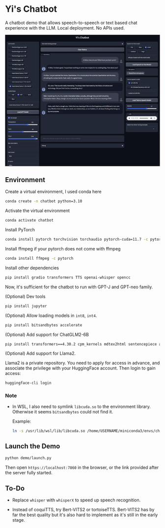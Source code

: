# Yi's Chatbot

A chatbot demo that allows speech-to-speech or text based chat experience with the LLM. Local deployment. No APIs used.

![](screenshot.png)

## Environment

Create a virtual environment, I used conda here

```bash
conda create -n chatbot python=3.10
```

Activate the virtual environment

```bash
conda activate chatbot
```

Install PyTorch

```bash
conda install pytorch torchvision torchaudio pytorch-cuda=11.7 -c pytorch -c nvidia
```

Install ffmpeg if your pytorch does not come with ffmpeg

```bash
conda install ffmpeg -c pytorch
```

Install other dependencies

```bash
pip install gradio transformers TTS openai-whisper opencc
```

Now, it's sufficient for the chatbot to run with GPT-J and GPT-neo family.

(Optional) Dev tools

```bash
pip install jupyter
```

(Optional) Allow loading models in ```int8```, ```int4```.

```bash
pip install bitsandbytes accelerate
```

(Optional) Add support for ChatGLM2-6B

```bash
pip install transformers==4.30.2 cpm_kernels mdtex2html sentencepiece accelerate
```

(Optional) Add support for Llama2. 

Llama2 is a private repository. You need to apply for access in advance, and associate the privilege with your HuggingFace account. Then login to gain access:

```bash
huggingface-cli login
```

### Note

-   In WSL, I also need to symlink ```libcuda.so``` to the environment library. Otherwise it seems ```bitsandbytes``` could not find it.

    Example:

    ```bash
    ln -s /usr/lib/wsl/lib/libcuda.so /home/USERNAME/miniconda3/envs/chatbot/lib/libcuda.so
    ```

## Launch the Demo

```bash
python demo/launch.py
```

Then open `https://localhost:7860` in the browser, or the link provided after the server fully started.

## To-Do

-   Replace `whisper` with `whisperX` to speed up speech recognition.

-   Instead of coquiTTS, try Bert-VITS2 or tortoiseTTS. Bert-VITS2 has by far the best quality but it's also hard to implement as it's still in the early stage.